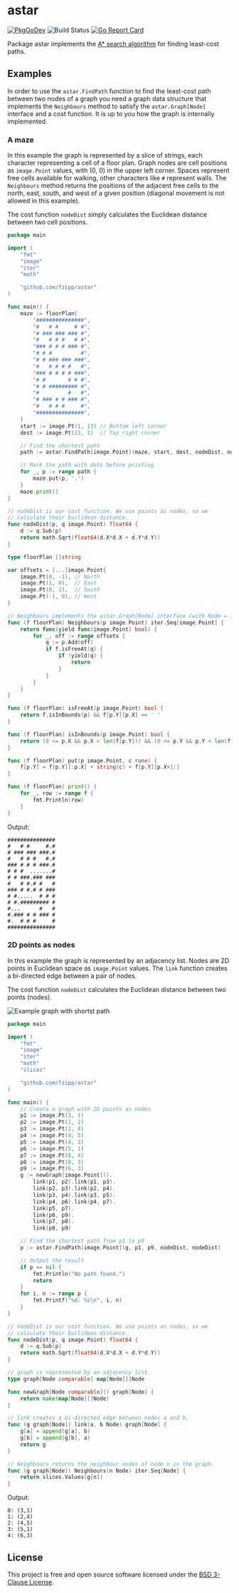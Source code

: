 # astar

[![PkgGoDev](https://pkg.go.dev/badge/github.com/fzipp/astar)](https://pkg.go.dev/github.com/fzipp/astar)
![Build Status](https://github.com/fzipp/astar/workflows/build/badge.svg)
[![Go Report Card](https://goreportcard.com/badge/github.com/fzipp/astar)](https://goreportcard.com/report/github.com/fzipp/astar)

Package astar implements the
[A* search algorithm](https://en.wikipedia.org/wiki/A*_search_algorithm)
for finding least-cost paths.

## Examples

In order to use the `astar.FindPath` function to find the least-cost path
between two nodes of a graph you need a graph data structure that implements
the `Neighbours` method to satisfy the `astar.Graph[Node]` interface and a
cost function. It is up to you how the graph is internally implemented.

### A maze

In this example the graph is represented by a slice of strings, each character
representing a cell of a floor plan. Graph nodes are cell positions
as `image.Point` values, with (0, 0) in the upper left corner. 
Spaces represent free cells available for walking, other characters like
`#` represent walls.
The `Neighbours` method returns the positions of the adjacent free cells
to the north, east, south, and west of a given position (diagonal movement
is not allowed in this example).

The cost function `nodeDist` simply calculates the Euclidean distance
between two cell positions.

```go
package main

import (
	"fmt"
	"image"
	"iter"
	"math"

	"github.com/fzipp/astar"
)

func main() {
	maze := floorPlan{
		"###############",
		"#   # #     # #",
		"# ### ### ### #",
		"#   # # #   # #",
		"### # # # ### #",
		"# # #         #",
		"# # ### ### ###",
		"#   # # # #   #",
		"### # # # # ###",
		"# #       # # #",
		"# # ######### #",
		"#         #   #",
		"# ### # # ### #",
		"#   # # #     #",
		"###############",
	}
	start := image.Pt(1, 13) // Bottom left corner
	dest := image.Pt(13, 1)  // Top right corner

	// Find the shortest path
	path := astar.FindPath[image.Point](maze, start, dest, nodeDist, nodeDist)

	// Mark the path with dots before printing
	for _, p := range path {
		maze.put(p, '.')
	}
	maze.print()
}

// nodeDist is our cost function. We use points as nodes, so we
// calculate their Euclidean distance.
func nodeDist(p, q image.Point) float64 {
	d := q.Sub(p)
	return math.Sqrt(float64(d.X*d.X + d.Y*d.Y))
}

type floorPlan []string

var offsets = [...]image.Point{
	image.Pt(0, -1), // North
	image.Pt(1, 0),  // East
	image.Pt(0, 1),  // South
	image.Pt(-1, 0), // West
}

// Neighbours implements the astar.Graph[Node] interface (with Node = image.Point).
func (f floorPlan) Neighbours(p image.Point) iter.Seq[image.Point] {
	return func(yield func(image.Point) bool) {
		for _, off := range offsets {
			q := p.Add(off)
			if f.isFreeAt(q) {
				if !yield(q) {
					return
				}
			}
		}
	}
}

func (f floorPlan) isFreeAt(p image.Point) bool {
	return f.isInBounds(p) && f[p.Y][p.X] == ' '
}

func (f floorPlan) isInBounds(p image.Point) bool {
	return (0 <= p.X && p.X < len(f[p.Y])) && (0 <= p.Y && p.Y < len(f))
}

func (f floorPlan) put(p image.Point, c rune) {
	f[p.Y] = f[p.Y][:p.X] + string(c) + f[p.Y][p.X+1:]
}

func (f floorPlan) print() {
	for _, row := range f {
		fmt.Println(row)
	}
}
```

Output:

```
###############
#   # #     #.#
# ### ### ###.#
#   # # #   #.#
### # # # ###.#
# # #  .......#
# # ###.### ###
#   # #.# #   #
### # #.# # ###
# #.....  # # #
# #.######### #
#...      #   #
#.### # # ### #
#.  # # #     #
###############
```

### 2D points as nodes

In this example the graph is represented by an adjacency list. Nodes are
2D points in Euclidean space as `image.Point` values. The `link` function
creates a bi-directed edge between a pair of nodes.

The cost function `nodeDist` calculates the Euclidean distance
between two points (nodes).

![Example graph with shortst path](doc/example1.png?raw=true)

```go
package main

import (
	"fmt"
	"image"
	"iter"
	"math"
	"slices"

	"github.com/fzipp/astar"
)

func main() { 
	// Create a graph with 2D points as nodes
	p1 := image.Pt(3, 1)
	p2 := image.Pt(1, 2)
	p3 := image.Pt(2, 4)
	p4 := image.Pt(4, 5)
	p5 := image.Pt(4, 3)
	p6 := image.Pt(5, 1)
	p7 := image.Pt(8, 4)
	p8 := image.Pt(8, 3)
	p9 := image.Pt(6, 3)
	g := newGraph[image.Point]().
		link(p1, p2).link(p1, p3).
		link(p2, p3).link(p2, p4).
		link(p3, p4).link(p3, p5).
		link(p4, p6).link(p4, p7).
		link(p5, p7).
		link(p6, p9).
		link(p7, p8).
		link(p8, p9)

	// Find the shortest path from p1 to p9
	p := astar.FindPath[image.Point](g, p1, p9, nodeDist, nodeDist)

	// Output the result
	if p == nil {
		fmt.Println("No path found.")
		return
	}
	for i, n := range p {
		fmt.Printf("%d: %s\n", i, n)
	}
}

// nodeDist is our cost function. We use points as nodes, so we
// calculate their Euclidean distance.
func nodeDist(p, q image.Point) float64 {
	d := q.Sub(p)
	return math.Sqrt(float64(d.X*d.X + d.Y*d.Y))
}

// graph is represented by an adjacency list.
type graph[Node comparable] map[Node][]Node

func newGraph[Node comparable]() graph[Node] {
	return make(map[Node][]Node)
}

// link creates a bi-directed edge between nodes a and b.
func (g graph[Node]) link(a, b Node) graph[Node] {
	g[a] = append(g[a], b)
	g[b] = append(g[b], a)
	return g
}

// Neighbours returns the neighbour nodes of node n in the graph.
func (g graph[Node]) Neighbours(n Node) iter.Seq[Node] {
	return slices.Values(g[n])
}
```

Output:

```
0: (3,1)
1: (2,4)
2: (4,5)
3: (5,1)
4: (6,3)
```

## License

This project is free and open source software licensed under the
[BSD 3-Clause License](LICENSE).
